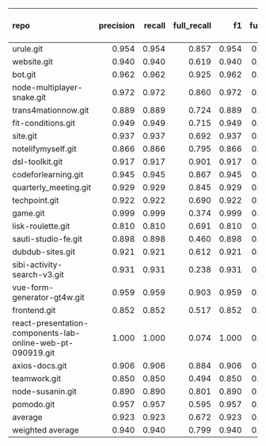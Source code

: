 | repo                                                       |   precision |   recall |   full_recall |    f1 |   full_f1 |   ppcr |   support |   full_support |   Rules Number |   Average Rule Len |
|:-----------------------------------------------------------|------------:|---------:|--------------:|------:|----------:|-------:|----------:|---------------:|---------------:|-------------------:|
| urule.git                                                  |       0.954 |    0.954 |         0.857 | 0.954 |     0.903 |  0.898 |     24416 |          27181 |             30 |                8.4 |
| website.git                                                |       0.940 |    0.940 |         0.619 | 0.940 |     0.747 |  0.659 |      1180 |           1791 |              8 |                5.2 |
| bot.git                                                    |       0.962 |    0.962 |         0.925 | 0.962 |     0.943 |  0.961 |     20204 |          21023 |             36 |                7.4 |
| node-multiplayer-snake.git                                 |       0.972 |    0.972 |         0.860 | 0.972 |     0.912 |  0.884 |      4107 |           4644 |             13 |                5.2 |
| trans4mationnow.git                                        |       0.889 |    0.889 |         0.724 | 0.889 |     0.798 |  0.815 |      3116 |           3825 |              7 |                5.0 |
| fit-conditions.git                                         |       0.949 |    0.949 |         0.715 | 0.949 |     0.815 |  0.753 |       922 |           1224 |              5 |                4.0 |
| site.git                                                   |       0.937 |    0.937 |         0.692 | 0.937 |     0.796 |  0.739 |      3068 |           4154 |             14 |                7.5 |
| notelifymyself.git                                         |       0.866 |    0.866 |         0.795 | 0.866 |     0.829 |  0.918 |      2100 |           2288 |             18 |                6.3 |
| dsl-toolkit.git                                            |       0.917 |    0.917 |         0.901 | 0.917 |     0.909 |  0.982 |      8503 |           8655 |             84 |                8.8 |
| codeforlearning.git                                        |       0.945 |    0.945 |         0.867 | 0.945 |     0.904 |  0.918 |     35157 |          38309 |             42 |                9.5 |
| quarterly_meeting.git                                      |       0.929 |    0.929 |         0.845 | 0.929 |     0.885 |  0.910 |       435 |            478 |             27 |                8.3 |
| techpoint.git                                              |       0.922 |    0.922 |         0.690 | 0.922 |     0.789 |  0.749 |      1932 |           2580 |              7 |                5.1 |
| game.git                                                   |       0.999 |    0.999 |         0.374 | 0.999 |     0.544 |  0.374 |      3379 |           9029 |              3 |                1.0 |
| lisk-roulette.git                                          |       0.810 |    0.810 |         0.691 | 0.810 |     0.746 |  0.853 |      3157 |           3702 |             13 |                5.4 |
| sauti-studio-fe.git                                        |       0.898 |    0.898 |         0.460 | 0.898 |     0.608 |  0.512 |       666 |           1301 |              3 |                4.7 |
| dubdub-sites.git                                           |       0.921 |    0.921 |         0.612 | 0.921 |     0.735 |  0.664 |      1715 |           2583 |              8 |                6.5 |
| sibi-activity-search-v3.git                                |       0.931 |    0.931 |         0.238 | 0.931 |     0.379 |  0.255 |       740 |           2900 |              2 |                1.0 |
| vue-form-generator-gt4w.git                                |       0.959 |    0.959 |         0.903 | 0.959 |     0.930 |  0.942 |      9668 |          10266 |             16 |                5.5 |
| frontend.git                                               |       0.852 |    0.852 |         0.517 | 0.852 |     0.644 |  0.607 |      1569 |           2584 |              3 |                6.3 |
| react-presentation-components-lab-online-web-pt-090919.git |       1.000 |    1.000 |         0.074 | 1.000 |     0.138 |  0.074 |         4 |             54 |              1 |                1.0 |
| axios-docs.git                                             |       0.906 |    0.906 |         0.884 | 0.906 |     0.895 |  0.975 |      5239 |           5374 |             41 |                8.1 |
| teamwork.git                                               |       0.850 |    0.850 |         0.494 | 0.850 |     0.625 |  0.580 |       943 |           1625 |              3 |                4.7 |
| node-susanin.git                                           |       0.890 |    0.890 |         0.801 | 0.890 |     0.843 |  0.900 |      1641 |           1823 |             47 |                4.2 |
| pomodo.git                                                 |       0.957 |    0.957 |         0.595 | 0.957 |     0.733 |  0.622 |        23 |             37 |              3 |                3.0 |
| average                                                    |       0.923 |    0.923 |         0.672 | 0.923 |     0.752 |  0.731 |      5578 |           6559 |             18 |                5.5 |
| weighted average                                           |       0.940 |    0.940 |         0.799 | 0.940 |     0.853 |  0.885 |           |                |                |                    |